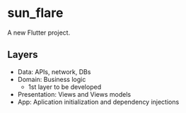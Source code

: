 # sun_flare

A new Flutter project.

## Layers
- Data: APIs, network, DBs
- Domain: Business logic
    - 1st layer to be developed
- Presentation: Views and Views models
- App: Aplication initialization and dependency injections